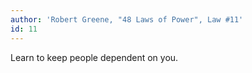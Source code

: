```yaml
---
author: 'Robert Greene, "48 Laws of Power", Law #11'
id: 11
---
```


Learn to keep people dependent on you.